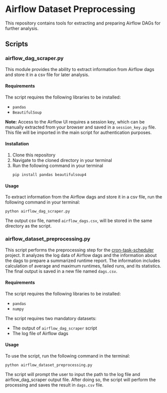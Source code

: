 # Airflow Dataset Preprocessing

This repository contains tools for extracting and preparing Airflow DAGs for further analysis.

## Scripts

### airflow_dag_scraper.py

This module provides the ability to extract information from Airflow dags and store it in a csv file for later analysis.

#### Requirements

The script requires the following libraries to be installed:

- `pandas`
- `BeautifulSoup`

**Note:** Access to the Airflow UI requires a session key, which can be manually extracted from your browser and saved in a `session_key.py` file. This file will be imported in the main script for authentication purposes.
  
#### Installation

1. Clone this repository
2. Navigate to the cloned directory in your terminal
3. Run the following command in your terminal
   ```
   pip install pandas beautifulsoup4
   ```

#### Usage

To extract information from the Airflow dags and store it in a csv file, run the following command in your terminal:

```
python airflow_dag_scraper.py
```

The output csv file, named `airflow_dags.csv`, will be stored in the same directory as the script.



### airflow_dataset_preprocessing.py

This script performs the preprocessing step for the [cron-task-scheduler](https://github.com/PFarahani/cron-task-scheduler.git) project. It analyzes the log data of Airflow dags and the information about the dags to prepare a summarized runtime report. The information includes calculation of average and maximum runtimes, failed runs, and its statistics. The final output is saved in a new file named `dags.csv`.

#### Requirements

The script requires the following libraries to be installed:

- `pandas`
- `numpy`

The script requires two mandatory datasets:

- The output of `airflow_dag_scraper` script
- The log file of Airflow dags

#### Usage
To use the script, run the following command in the terminal:

```
python airflow_dataset_preprocessing.py
```

The script will prompt the user to input the path to the log file and airflow_dag_scraper output file. After doing so, the script will perform the processing and saves the result in `dags.csv` file.